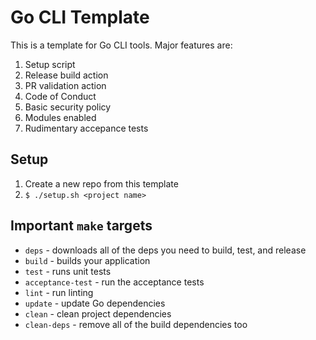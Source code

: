 # Go CLI Template

This is a template for Go CLI tools. Major features are:

1. Setup script
2. Release build action
3. PR validation action
4. Code of Conduct
5. Basic security policy
6. Modules enabled
7. Rudimentary accepance tests

## Setup

1. Create a new repo from this template
2. `$ ./setup.sh <project name>`

## Important `make` targets

* `deps` - downloads all of the deps you need to build, test, and release
* `build` - builds your application
* `test` - runs unit tests
* `acceptance-test` - run the acceptance tests
* `lint` -  run linting
* `update` - update Go dependencies
* `clean` - clean project dependencies
* `clean-deps` - remove all of the build dependencies too
